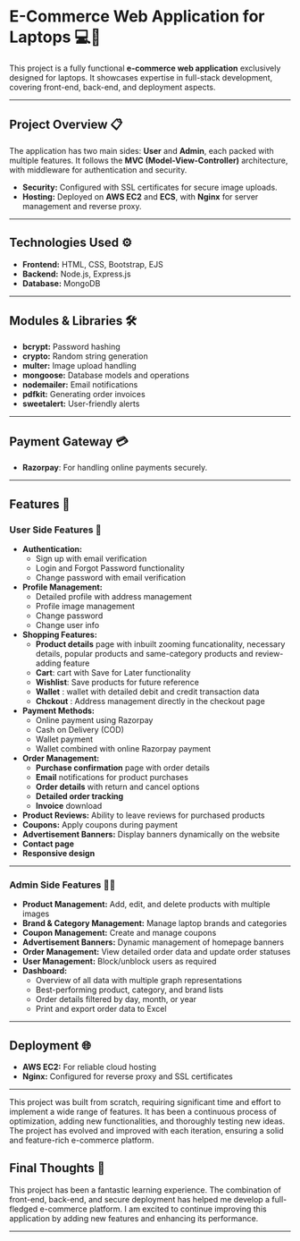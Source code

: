 # E-Commerce Web Application for Laptops 💻🛒

This project is a fully functional **e-commerce web application** exclusively designed for laptops. It showcases expertise in full-stack development, covering front-end, back-end, and deployment aspects.

---

## Project Overview 📋

The application has two main sides: **User** and **Admin**, each packed with multiple features. It follows the **MVC (Model-View-Controller)** architecture, with middleware for authentication and security.

- **Security:** Configured with SSL certificates for secure image uploads.
- **Hosting:** Deployed on **AWS EC2** and **ECS**, with **Nginx** for server management and reverse proxy.

---

## Technologies Used ⚙️

- **Frontend:** HTML, CSS, Bootstrap, EJS
- **Backend:** Node.js, Express.js
- **Database:** MongoDB

---

## Modules & Libraries 🛠️

- **bcrypt:** Password hashing
- **crypto:** Random string generation
- **multer:** Image upload handling
- **mongoose:** Database models and operations
- **nodemailer:** Email notifications
- **pdfkit:** Generating order invoices
- **sweetalert:** User-friendly alerts

---

## Payment Gateway 💳

- **Razorpay**: For handling online payments securely.

---

## Features 🌟

### User Side Features 👤

- **Authentication:**
  - Sign up with email verification
  - Login and Forgot Password functionality
  - Change password with email verification
- **Profile Management:**
  - Detailed profile with address management
  - Profile image management
  - Change password
  - Change user info
- **Shopping Features:**
  - **Product details** page with inbuilt zooming funcationality, necessary details, popular products and same-category products and review-adding feature
  - **Cart**: cart with Save for Later functionality
  - **Wishlist**: Save products for future reference
  - **Wallet** : wallet with detailed debit and credit transaction data
  - **Chckout** : Address management directly in the checkout page
- **Payment Methods:**
  - Online payment using Razorpay
  - Cash on Delivery (COD)
  - Wallet payment
  - Wallet combined with online Razorpay payment
- **Order Management:**
  - **Purchase confirmation** page with order details
  - **Email** notifications for product purchases
  - **Order details** with return and cancel options
  - **Detailed order tracking**
  - **Invoice** download
- **Product Reviews:** Ability to leave reviews for purchased products
- **Coupons:** Apply coupons during payment
- **Advertisement Banners:** Display banners dynamically on the website
- **Contact page**
- **Responsive design**

---

### Admin Side Features 🧑‍💼

- **Product Management:** Add, edit, and delete products with multiple images
- **Brand & Category Management:** Manage laptop brands and categories
- **Coupon Management:** Create and manage coupons
- **Advertisement Banners:** Dynamic management of homepage banners
- **Order Management:** View detailed order data and update order statuses
- **User Management:** Block/unblock users as required
- **Dashboard:**
  - Overview of all data with multiple graph representations
  - Best-performing product, category, and brand lists
  - Order details filtered by day, month, or year
  - Print and export order data to Excel

---

## Deployment 🌐

- **AWS EC2:** For reliable cloud hosting
- **Nginx:** Configured for reverse proxy and SSL certificates

---

This project was built from scratch, requiring significant time and effort to implement a wide range of features. It has been a continuous process of optimization, adding new functionalities, and thoroughly testing new ideas. The project has evolved and improved with each iteration, ensuring a solid and feature-rich e-commerce platform.

## Final Thoughts 💭

This project has been a fantastic learning experience. The combination of front-end, back-end, and secure deployment has helped me develop a full-fledged e-commerce platform. I am excited to continue improving this application by adding new features and enhancing its performance.

---
